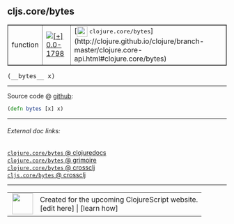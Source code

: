 ## cljs.core/bytes



 <table border="1">
<tr>
<td>function</td>
<td><a href="https://github.com/cljsinfo/cljs-api-docs/tree/0.0-1798"><img valign="middle" alt="[+] 0.0-1798" title="Added in 0.0-1798" src="https://img.shields.io/badge/+-0.0--1798-lightgrey.svg"></a> </td>
<td>
[<img height="24px" valign="middle" src="http://i.imgur.com/1GjPKvB.png"> <samp>clojure.core/bytes</samp>](http://clojure.github.io/clojure/branch-master/clojure.core-api.html#clojure.core/bytes)
</td>
</tr>
</table>


 <samp>
(__bytes__ x)<br>
</samp>

---







Source code @ [github](https://github.com/clojure/clojurescript/blob/r3190/src/cljs/cljs/core.cljs#L2319):

```clj
(defn bytes [x] x)
```

<!--
Repo - tag - source tree - lines:

 <pre>
clojurescript @ r3190
└── src
    └── cljs
        └── cljs
            └── <ins>[core.cljs:2319](https://github.com/clojure/clojurescript/blob/r3190/src/cljs/cljs/core.cljs#L2319)</ins>
</pre>

-->

---



###### External doc links:

[`clojure.core/bytes` @ clojuredocs](http://clojuredocs.org/clojure.core/bytes)<br>
[`clojure.core/bytes` @ grimoire](http://conj.io/store/v1/org.clojure/clojure/1.7.0-beta3/clj/clojure.core/bytes/)<br>
[`clojure.core/bytes` @ crossclj](http://crossclj.info/fun/clojure.core/bytes.html)<br>
[`cljs.core/bytes` @ crossclj](http://crossclj.info/fun/cljs.core.cljs/bytes.html)<br>

---

 <table>
<tr><td>
<img valign="middle" align="right" width="48px" src="http://i.imgur.com/Hi20huC.png">
</td><td>
Created for the upcoming ClojureScript website.<br>
[edit here] | [learn how]
</td></tr></table>

[edit here]:https://github.com/cljsinfo/cljs-api-docs/blob/master/cljsdoc/cljs.core_bytes.cljsdoc
[learn how]:https://github.com/cljsinfo/cljs-api-docs/wiki/cljsdoc-files

<!--

This information was too distracting to show to readers, but I'll leave it
commented here since it is helpful to:

- pretty-print the data used to generate this document
- and show how to retrieve that data



The API data for this symbol:

```clj
{:ns "cljs.core",
 :name "bytes",
 :signature ["[x]"],
 :history [["+" "0.0-1798"]],
 :type "function",
 :full-name-encode "cljs.core_bytes",
 :source {:code "(defn bytes [x] x)",
          :title "Source code",
          :repo "clojurescript",
          :tag "r3190",
          :filename "src/cljs/cljs/core.cljs",
          :lines [2319]},
 :full-name "cljs.core/bytes",
 :clj-symbol "clojure.core/bytes"}

```

Retrieve the API data for this symbol:

```clj
;; from Clojure REPL
(require '[clojure.edn :as edn])
(-> (slurp "https://raw.githubusercontent.com/cljsinfo/cljs-api-docs/catalog/cljs-api.edn")
    (edn/read-string)
    (get-in [:symbols "cljs.core/bytes"]))
```

-->
